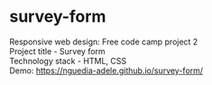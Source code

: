 # survey-form
Responsive web design: Free code camp project 2 <br>
Project title - Survey form <br>
Technology stack - HTML, CSS <br>
Demo: https://nguedia-adele.github.io/survey-form/

